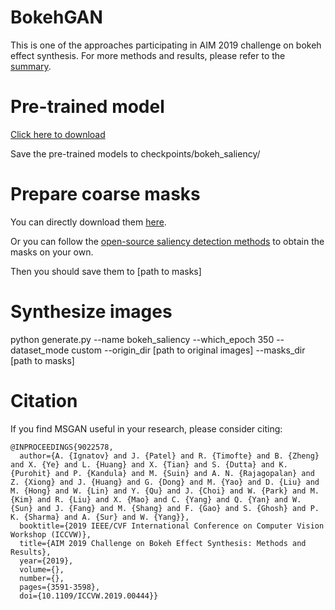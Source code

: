 BokehGAN
======
This is one of the approaches participating in AIM 2019 challenge on bokeh effect synthesis. For more methods and results, please refer to the [summary](https://ieeexplore.ieee.org/abstract/document/9022578/). 

Pre-trained model
======
[Click here to download](https://drive.google.com/file/d/1cMf8ThVeKT28cIUjexnyfxiI-pauOe0p/view?usp=sharing)

Save the pre-trained models to checkpoints/bokeh_saliency/

Prepare coarse masks
======
You can directly download them [here](https://drive.google.com/file/d/1gYsPfDsLQEIeW9ihza2c0wqf7L6-hs8t/view?usp=sharing).

Or you can follow the [open-source saliency detection methods](https://github.com/Joker316701882/Salient-Object-Detection) to obtain the masks on your own.

Then you should save them to [path to masks]

Synthesize images
======
python generate.py --name bokeh_saliency --which_epoch 350 --dataset_mode custom --origin_dir [path to original images] --masks_dir [path to masks]

Citation
======
If you find MSGAN useful in your research, please consider citing:
```
@INPROCEEDINGS{9022578,
  author={A. {Ignatov} and J. {Patel} and R. {Timofte} and B. {Zheng} and X. {Ye} and L. {Huang} and X. {Tian} and S. {Dutta} and K. {Purohit} and P. {Kandula} and M. {Suin} and A. N. {Rajagopalan} and Z. {Xiong} and J. {Huang} and G. {Dong} and M. {Yao} and D. {Liu} and M. {Hong} and W. {Lin} and Y. {Qu} and J. {Choi} and W. {Park} and M. {Kim} and R. {Liu} and X. {Mao} and C. {Yang} and Q. {Yan} and W. {Sun} and J. {Fang} and M. {Shang} and F. {Gao} and S. {Ghosh} and P. K. {Sharma} and A. {Sur} and W. {Yang}},
  booktitle={2019 IEEE/CVF International Conference on Computer Vision Workshop (ICCVW)}, 
  title={AIM 2019 Challenge on Bokeh Effect Synthesis: Methods and Results}, 
  year={2019},
  volume={},
  number={},
  pages={3591-3598},
  doi={10.1109/ICCVW.2019.00444}}
```

